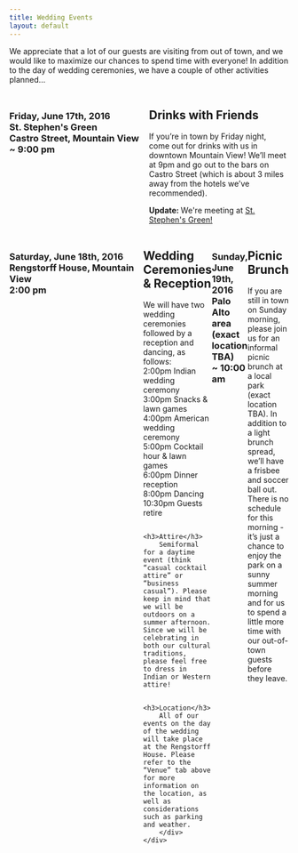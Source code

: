 ```yaml
---
title: Wedding Events
layout: default
---
```


<p>
We appreciate that a lot of our guests are visiting from out of town, and we would like to maximize our chances to spend time with everyone! In addition to the day of wedding ceremonies, we have a couple of other activities planned…
</p>

<span class="spacer" />

<div style="width: 100%; display: table;" class="content_row">
    <div style="display: table-row">
        <div style="width: 50%; display: table-cell;">
        	<h3>Friday, June 17th, 2016<br>
            St. Stephen's Green<br>
			Castro Street, Mountain View<br>
            ~ 9:00 pm
            </h3>
        </div>
        <div style="display: table-cell;">
	        <h2>Drinks with Friends</h2>

<p>If you’re in town by Friday night, come out for drinks with us in downtown Mountain View! We’ll meet at 9pm and go out to the bars on Castro Street (which is about 3 miles away from the hotels we’ve recommended). </p>

<p><span style="font-weight: bold;">Update: </span>We're meeting at <a href="https://goo.gl/maps/TYYYCu3KMYE2">St. Stephen's Green!</a></p>
        </div>
    </div>
</div>

<span class="spacer" />

<div style="width: 100%; display: table;" class="content_row">
    <div style="display: table-row">
        <div style="width: 50%; display: table-cell;">
        	<h3>Saturday, June 18th, 2016 <br>
    		Rengstorff House, Mountain View<br>
            2:00 pm
            </h3>
        </div>
        <div style="display: table-cell;">
	        <h2>Wedding Ceremonies &amp; Reception</h2>

We will have two wedding ceremonies followed by a reception and dancing, as follows:<br>
        2:00pm     Indian wedding ceremony <br>
		3:00pm     Snacks &amp; lawn games <br>
        4:00pm     American wedding ceremony<br>
        5:00pm     Cocktail hour &amp; lawn games<br>
        6:00pm     Dinner reception<br>
        8:00pm     Dancing<br>
        10:30pm    Guests retire<br>

        <h3>Attire</h3>
        Semiformal for a daytime event (think “casual cocktail attire” or “business casual”). Please keep in mind that we will be outdoors on a summer afternoon. Since we will be celebrating in both our cultural traditions, please feel free to dress in Indian or Western attire!

        <h3>Location</h3>
        All of our events on the day of the wedding will take place at the Rengstorff House. Please refer to the “Venue” tab above for more information on the location, as well as considerations such as parking and weather.
        </div>
    </div>
</div>

<span class="spacer" />

<div style="width: 100%; display: table;" class="content_row">
    <div style="display: table-row">
        <div style="width: 50%; display: table-cell;">
            <h3>Sunday, June 19th, 2016<br>
            Palo Alto area (exact location TBA)<br>
            ~ 10:00 am<br>
            </h3>
        </div>
        <div style="display: table-cell;">
            <h2>Picnic Brunch</h2>
            If you are still in town on Sunday morning, please join us for an informal picnic brunch at a local park (exact location TBA). In addition to a light brunch spread, we’ll have a frisbee and soccer ball out. There is no schedule for this morning - it’s just a chance to enjoy the park on a sunny summer morning and for us to spend a little more time with our out-of-town guests before they leave. 
        </div>
    </div>
</div>